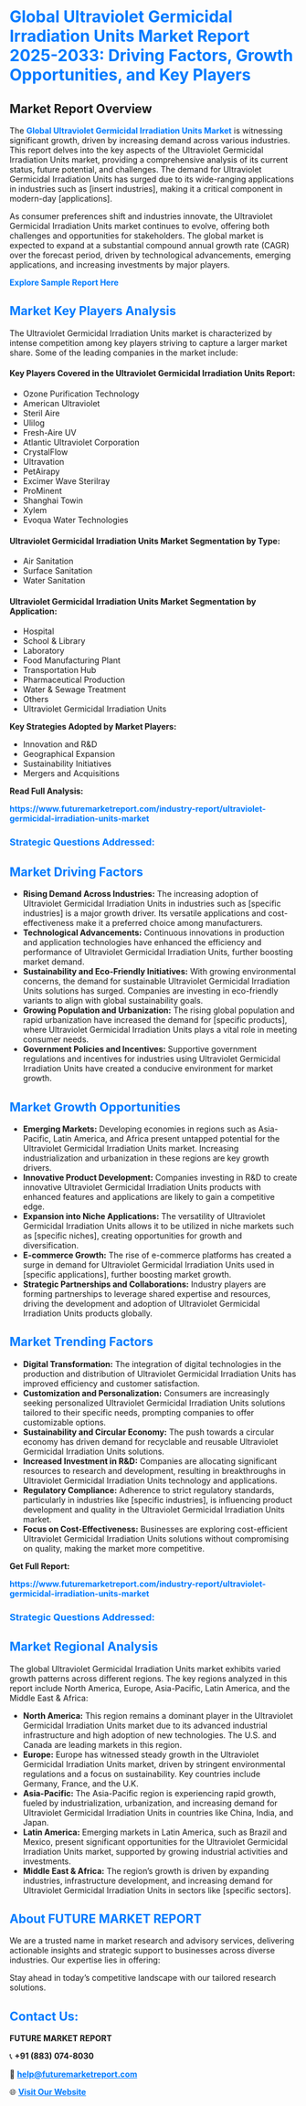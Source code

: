 <h1 style="color: #007BFF;">Global Ultraviolet Germicidal Irradiation Units Market Report 2025-2033: Driving Factors, Growth Opportunities, and Key Players</h1>

<section id="overview">
<h2>Market Report Overview</h2>
<p>The <a href="https://www.futuremarketreport.com/industry-report/ultraviolet-germicidal-irradiation-units-market" style="color: #007BFF; text-decoration: none;"><strong>Global Ultraviolet Germicidal Irradiation Units Market</strong></a> is witnessing significant growth, driven by increasing demand across various industries. This report delves into the key aspects of the Ultraviolet Germicidal Irradiation Units market, providing a comprehensive analysis of its current status, future potential, and challenges. The demand for Ultraviolet Germicidal Irradiation Units has surged due to its wide-ranging applications in industries such as [insert industries], making it a critical component in modern-day [applications].</p>
<p>As consumer preferences shift and industries innovate, the Ultraviolet Germicidal Irradiation Units market continues to evolve, offering both challenges and opportunities for stakeholders. The global market is expected to expand at a substantial compound annual growth rate (CAGR) over the forecast period, driven by technological advancements, emerging applications, and increasing investments by major players.</p>
</section>

<section id="overview">
<p><a href="https://www.futuremarketreport.com/request-sample/reportId=128096" style="color: #007BFF; text-decoration: none;"><strong>Explore Sample Report Here</strong></a></p>
</section>

<section id="key-players">
<h2 style="color: #007BFF;">Market Key Players Analysis</h2>
<p>The Ultraviolet Germicidal Irradiation Units market is characterized by intense competition among key players striving to capture a larger market share. Some of the leading companies in the market include:</p>
<h4>Key Players Covered in the Ultraviolet Germicidal Irradiation Units Report:</h4>
<ul><li>Ozone Purification Technology</li><li>American Ultraviolet</li><li>Steril Aire</li><li>Ulilog</li><li>Fresh-Aire UV</li><li>Atlantic Ultraviolet Corporation</li><li>CrystalFlow</li><li>Ultravation</li><li>PetAirapy</li><li>Excimer Wave Sterilray</li><li>ProMinent</li><li>Shanghai Towin</li><li>Xylem</li><li>Evoqua Water Technologies</li></ul>
<h4>Ultraviolet Germicidal Irradiation Units Market Segmentation by Type:</h4>
<ul><li>Air Sanitation</li><li>Surface Sanitation</li><li>Water Sanitation</li></ul>

<h4>Ultraviolet Germicidal Irradiation Units Market Segmentation by Application:</h4>
<ul><li>Hospital</li><li>School &amp; Library</li><li>Laboratory</li><li>Food Manufacturing Plant</li><li>Transportation Hub</li><li>Pharmaceutical Production</li><li>Water &amp; Sewage Treatment</li><li>Others</li><li>Ultraviolet Germicidal Irradiation Units</li></ul>
<p><strong>Key Strategies Adopted by Market Players:</strong></p>
<ul>
<li>Innovation and R&D</li>
<li>Geographical Expansion</li>
<li>Sustainability Initiatives</li>
<li>Mergers and Acquisitions</li>
</ul>
</section>

<section>
<p><strong>Read Full Analysis: </strong></p><a href="https://www.futuremarketreport.com/industry-report/ultraviolet-germicidal-irradiation-units-market" style="color: #007BFF; text-decoration: none;"><strong>https://www.futuremarketreport.com/industry-report/ultraviolet-germicidal-irradiation-units-market</strong></a>
<h3 style="color: #007BFF;">Strategic Questions Addressed:</h3>
</section>

<section id="driving-factors">
<h2 style="color: #007BFF;">Market Driving Factors</h2>
<ul>
<li><strong>Rising Demand Across Industries:</strong> The increasing adoption of Ultraviolet Germicidal Irradiation Units in industries such as [specific industries] is a major growth driver. Its versatile applications and cost-effectiveness make it a preferred choice among manufacturers.</li>
<li><strong>Technological Advancements:</strong> Continuous innovations in production and application technologies have enhanced the efficiency and performance of Ultraviolet Germicidal Irradiation Units, further boosting market demand.</li>
<li><strong>Sustainability and Eco-Friendly Initiatives:</strong> With growing environmental concerns, the demand for sustainable Ultraviolet Germicidal Irradiation Units solutions has surged. Companies are investing in eco-friendly variants to align with global sustainability goals.</li>
<li><strong>Growing Population and Urbanization:</strong> The rising global population and rapid urbanization have increased the demand for [specific products], where Ultraviolet Germicidal Irradiation Units plays a vital role in meeting consumer needs.</li>
<li><strong>Government Policies and Incentives:</strong> Supportive government regulations and incentives for industries using Ultraviolet Germicidal Irradiation Units have created a conducive environment for market growth.</li>
</ul>
</section>

<section id="growth-opportunities">
<h2 style="color: #007BFF;">Market Growth Opportunities</h2>
<ul>
<li><strong>Emerging Markets:</strong> Developing economies in regions such as Asia-Pacific, Latin America, and Africa present untapped potential for the Ultraviolet Germicidal Irradiation Units market. Increasing industrialization and urbanization in these regions are key growth drivers.</li>
<li><strong>Innovative Product Development:</strong> Companies investing in R&D to create innovative Ultraviolet Germicidal Irradiation Units products with enhanced features and applications are likely to gain a competitive edge.</li>
<li><strong>Expansion into Niche Applications:</strong> The versatility of Ultraviolet Germicidal Irradiation Units allows it to be utilized in niche markets such as [specific niches], creating opportunities for growth and diversification.</li>
<li><strong>E-commerce Growth:</strong> The rise of e-commerce platforms has created a surge in demand for Ultraviolet Germicidal Irradiation Units used in [specific applications], further boosting market growth.</li>
<li><strong>Strategic Partnerships and Collaborations:</strong> Industry players are forming partnerships to leverage shared expertise and resources, driving the development and adoption of Ultraviolet Germicidal Irradiation Units products globally.</li>
</ul>
</section>

<section id="trending-factors">
<h2 style="color: #007BFF;">Market Trending Factors</h2>
<ul>
<li><strong>Digital Transformation:</strong> The integration of digital technologies in the production and distribution of Ultraviolet Germicidal Irradiation Units has improved efficiency and customer satisfaction.</li>
<li><strong>Customization and Personalization:</strong> Consumers are increasingly seeking personalized Ultraviolet Germicidal Irradiation Units solutions tailored to their specific needs, prompting companies to offer customizable options.</li>
<li><strong>Sustainability and Circular Economy:</strong> The push towards a circular economy has driven demand for recyclable and reusable Ultraviolet Germicidal Irradiation Units solutions.</li>
<li><strong>Increased Investment in R&D:</strong> Companies are allocating significant resources to research and development, resulting in breakthroughs in Ultraviolet Germicidal Irradiation Units technology and applications.</li>
<li><strong>Regulatory Compliance:</strong> Adherence to strict regulatory standards, particularly in industries like [specific industries], is influencing product development and quality in the Ultraviolet Germicidal Irradiation Units market.</li>
<li><strong>Focus on Cost-Effectiveness:</strong> Businesses are exploring cost-efficient Ultraviolet Germicidal Irradiation Units solutions without compromising on quality, making the market more competitive.</li>
</ul>
</section>

<section>
<p><strong>Get Full Report: </strong></p><a href="https://www.futuremarketreport.com/industry-report/ultraviolet-germicidal-irradiation-units-market" style="color: #007BFF; text-decoration: none;"><strong>https://www.futuremarketreport.com/industry-report/ultraviolet-germicidal-irradiation-units-market</strong></a>
<h3 style="color: #007BFF;">Strategic Questions Addressed:</h3>
</section>


<section id="regional-analysis">
<h2 style="color: #007BFF;">Market Regional Analysis</h2>
<p>The global Ultraviolet Germicidal Irradiation Units market exhibits varied growth patterns across different regions. The key regions analyzed in this report include North America, Europe, Asia-Pacific, Latin America, and the Middle East & Africa:</p>
<ul>
<li><strong>North America:</strong> This region remains a dominant player in the Ultraviolet Germicidal Irradiation Units market due to its advanced industrial infrastructure and high adoption of new technologies. The U.S. and Canada are leading markets in this region.</li>
<li><strong>Europe:</strong> Europe has witnessed steady growth in the Ultraviolet Germicidal Irradiation Units market, driven by stringent environmental regulations and a focus on sustainability. Key countries include Germany, France, and the U.K.</li>
<li><strong>Asia-Pacific:</strong> The Asia-Pacific region is experiencing rapid growth, fueled by industrialization, urbanization, and increasing demand for Ultraviolet Germicidal Irradiation Units in countries like China, India, and Japan.</li>
<li><strong>Latin America:</strong> Emerging markets in Latin America, such as Brazil and Mexico, present significant opportunities for the Ultraviolet Germicidal Irradiation Units market, supported by growing industrial activities and investments.</li>
<li><strong>Middle East & Africa:</strong> The region’s growth is driven by expanding industries, infrastructure development, and increasing demand for Ultraviolet Germicidal Irradiation Units in sectors like [specific sectors].</li>
</ul>
</section>

<footer>
<h2 style="color: #007BFF;">About FUTURE MARKET REPORT</h2>
<p>We are a trusted name in market research and advisory services, delivering actionable insights and strategic support to businesses across diverse industries. Our expertise lies in offering:</p>

<p>Stay ahead in today’s competitive landscape with our tailored research solutions.</p>

<h2 style="color: #007BFF;">Contact Us:</h2>
<p><strong>FUTURE MARKET REPORT</strong></p>
<p>📞 <strong>+91 (883) 074-8030</strong></p>
<p>📧 <strong><a href="mailto:help@futuremarketreport.com" style="color: #007BFF;">help@futuremarketreport.com</a></strong></p>
<p>🌐 <strong><a href="https://www.futuremarketreport.com/" style="color: #007BFF;">Visit Our Website</a></strong></p>
</footer>
